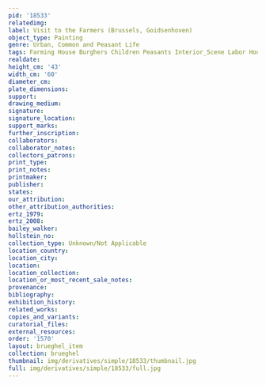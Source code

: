```yaml
---
pid: '18533'
relatedimg: 
label: Visit to the Farmers (Brussels, Goidsenhoven)
object_type: Painting
genre: Urban, Common and Peasant Life
tags: Farming House Burghers Children Peasants Interior_Scene Labor Household_items
realdate: 
height_cm: '43'
width_cm: '60'
diameter_cm: 
plate_dimensions: 
support: 
drawing_medium: 
signature: 
signature_location: 
support_marks: 
further_inscription: 
collaborators: 
collaborator_notes: 
collectors_patrons: 
print_type: 
print_notes: 
printmaker: 
publisher: 
states: 
our_attribution: 
other_attribution_authorities: 
ertz_1979: 
ertz_2008: 
bailey_walker: 
hollstein_no: 
collection_type: Unknown/Not Applicable
location_country: 
location_city: 
location: 
location_collection: 
location_or_most_recent_sale_notes: 
provenance: 
bibliography: 
exhibition_history: 
related_works: 
copies_and_variants: 
curatorial_files: 
external_resources: 
order: '1570'
layout: brueghel_item
collection: brueghel
thumbnail: img/derivatives/simple/18533/thumbnail.jpg
full: img/derivatives/simple/18533/full.jpg
---
```

